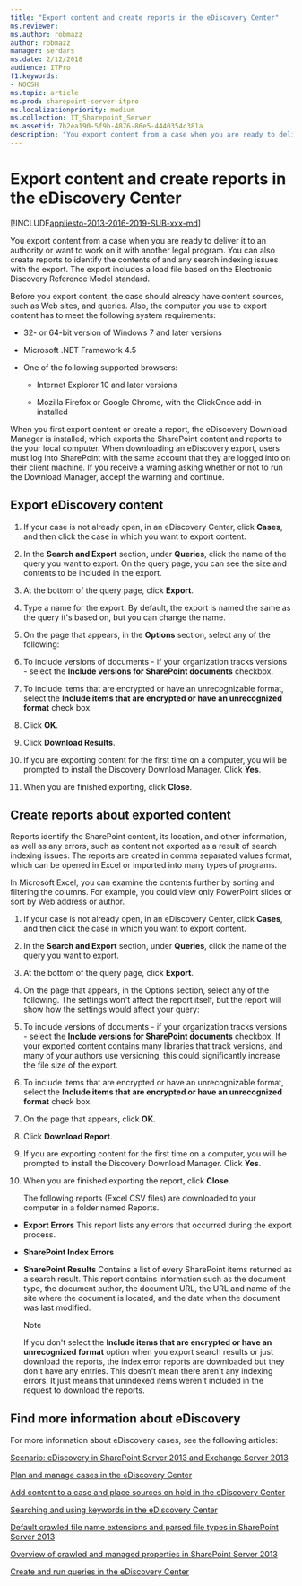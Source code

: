```yaml
---
title: "Export content and create reports in the eDiscovery Center"
ms.reviewer: 
ms.author: robmazz
author: robmazz
manager: serdars
ms.date: 2/12/2018
audience: ITPro
f1.keywords:
- NOCSH
ms.topic: article
ms.prod: sharepoint-server-itpro
ms.localizationpriority: medium
ms.collection: IT_Sharepoint_Server
ms.assetid: 7b2ea190-5f9b-4876-86e5-4440354c381a
description: "You export content from a case when you are ready to deliver it to an authority or want to work on it with another legal program. You can also create reports to identify the contents of and any search indexing issues with the export. The export includes a load file based on the Electronic Discovery Reference Model standard."
---
```


# Export content and create reports in the eDiscovery Center

[!INCLUDE[appliesto-2013-2016-2019-SUB-xxx-md](../includes/appliesto-2013-2016-2019-SUB-xxx-md.md)]

You export content from a case when you are ready to deliver it to an authority or want to work on it with another legal program. You can also create reports to identify the contents of and any search indexing issues with the export. The export includes a load file based on the Electronic Discovery Reference Model standard.
  
Before you export content, the case should already have content sources, such as Web sites, and queries. Also, the computer you use to export content has to meet the following system requirements:
  
- 32- or 64-bit version of Windows 7 and later versions
    
- Microsoft .NET Framework 4.5
    
- One of the following supported browsers:
    
  - Internet Explorer 10 and later versions
    
  - Mozilla Firefox or Google Chrome, with the ClickOnce add-in installed
    
When you first export content or create a report, the eDiscovery Download Manager is installed, which exports the SharePoint content and reports to the your local computer. When downloading an eDiscovery export, users must log into SharePoint with the same account that they are logged into on their client machine. If you receive a warning asking whether or not to run the Download Manager, accept the warning and continue.
  
## Export eDiscovery content
<a name="__toc331583108"> </a>

1. If your case is not already open, in an eDiscovery Center, click **Cases**, and then click the case in which you want to export content.
    
2. In the **Search and Export** section, under **Queries**, click the name of the query you want to export. On the query page, you can see the size and contents to be included in the export.
    
3. At the bottom of the query page, click **Export**.
    
4. Type a name for the export. By default, the export is named the same as the query it's based on, but you can change the name.
    
5. On the page that appears, in the **Options** section, select any of the following: 
    
6. To include versions of documents - if your organization tracks versions - select the **Include versions for SharePoint documents** checkbox. 
    
7. To include items that are encrypted or have an unrecognizable format, select the **Include items that are encrypted or have an unrecognized format** check box. 
    
8. Click **OK**.
    
9. Click **Download Results**.
    
10. If you are exporting content for the first time on a computer, you will be prompted to install the Discovery Download Manager. Click **Yes**.
    
11. When you are finished exporting, click **Close**.
  
## Create reports about exported content
<a name="__toc331583110"> </a>

Reports identify the SharePoint content, its location, and other information, as well as any errors, such as content not exported as a result of search indexing issues. The reports are created in comma separated values format, which can be opened in Excel or imported into many types of programs.
  
In Microsoft Excel, you can examine the contents further by sorting and filtering the columns. For example, you could view only PowerPoint slides or sort by Web address or author.
  
1. If your case is not already open, in an eDiscovery Center, click **Cases**, and then click the case in which you want to export content.
    
2. In the **Search and Export** section, under **Queries**, click the name of the query you want to export.
    
3. At the bottom of the query page, click **Export**.
    
4. On the page that appears, in the Options section, select any of the following. The settings won't affect the report itself, but the report will show how the settings would affect your query:
    
5. To include versions of documents - if your organization tracks versions - select the **Include versions for SharePoint documents** checkbox. If your exported content contains many libraries that track versions, and many of your authors use versioning, this could significantly increase the file size of the export. 
    
6. To include items that are encrypted or have an unrecognizable format, select the **Include items that are encrypted or have an unrecognized format** check box. 
    
7. On the page that appears, click **OK**.
    
8. Click **Download Report**.
    
9. If you are exporting content for the first time on a computer, you will be prompted to install the Discovery Download Manager. Click **Yes**.
    
10. When you are finished exporting the report, click **Close**.
    
    The following reports (Excel CSV files) are downloaded to your computer in a folder named Reports.
    
  - **Export Errors** This report lists any errors that occurred during the export process. 
    
  - **SharePoint Index Errors**
    
  - **SharePoint Results** Contains a list of every SharePoint items returned as a search result. This report contains information such as the document type, the document author, the document URL, the URL and name of the site where the document is located, and the date when the document was last modified. 
    
    > [!NOTE]
    > If you don't select the **Include items that are encrypted or have an unrecognized format** option when you export search results or just download the reports, the index error reports are downloaded but they don't have any entries. This doesn't mean there aren't any indexing errors. It just means that unindexed items weren't included in the request to download the reports. 
  
## Find more information about eDiscovery
<a name="__toc331583110"> </a>

For more information about eDiscovery cases, see the following articles:
  
[Scenario: eDiscovery in SharePoint Server 2013 and Exchange Server 2013](../../Hub/index.yml)
  
[Plan and manage cases in the eDiscovery Center](./plan-and-manage-cases-in-the-ediscovery-center.md)
  
[Add content to a case and place sources on hold in the eDiscovery Center](add-content-to-a-case-and-place-sources-on-hold-in-the-ediscovery-center.md)
  
[Searching and using keywords in the eDiscovery Center](searching-and-using-keywords-in-the-ediscovery-center.md)
  
[Default crawled file name extensions and parsed file types in SharePoint Server 2013](../technical-reference/default-crawled-file-name-extensions-and-parsed-file-types.md)
  
[Overview of crawled and managed properties in SharePoint Server 2013](../technical-reference/crawled-and-managed-properties-overview.md)
  
[Create and run queries in the eDiscovery Center](create-and-run-queries-in-the-ediscovery-center.md)
  

